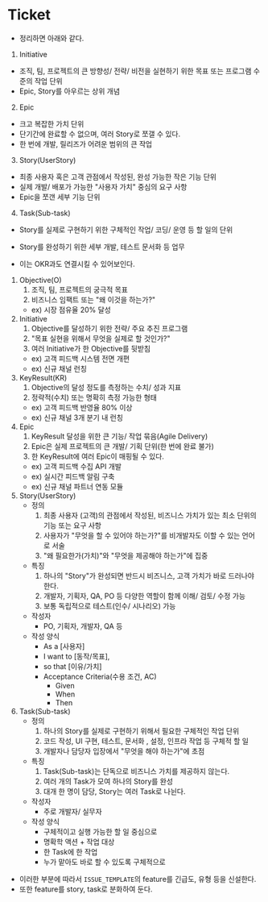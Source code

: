 # Ticket

- 정리하면 아래와 같다.
1. Initiative
- 조직, 팀, 프로젝트의 큰 방향성/ 전략/ 비전을 실현하기 위한 목표 또는 프로그램 수준의 작업 단위
- Epic, Story를 아우르는 상위 개념
2. Epic
- 크고 복잡한 가치 단위
- 단기간에 완료할 수 없으며, 여러 Story로 쪼갤 수 있다.
- 한 번에 개발, 릴리즈가 어려운 범위의 큰 작업
3. Story(UserStory)
- 최종 사용자 혹은 고객 관점에서 작성된, 완성 가능한 작은 기능 단위
- 실제 개발/ 배포가 가능한 "사용자 가치" 중심의 요구 사항
- Epic을 쪼갠 세부 기능 단위
4. Task(Sub-task)
- Story를 실제로 구현하기 위한 구체적인 작업/ 코딩/ 운영 등 할 일의 단위
- Story를 완성하기 위한 세부 개발, 테스트 문서화 등 업무

- 이는 OKR과도 연결시킬 수 있어보인다.


1. Objective(O)
    1. 조직, 팀, 프로젝트의 궁극적 목표
    2. 비즈니스 임팩트 또는 "왜 이것을 하는가?"
    - ex) 시장 점유율 20% 달성
2. Initiative
    1. Objective를 달성하기 위한 전략/ 주요 추진 프로그램
    2. "목표 실현을 위해서 무엇을 실제로 할 것인가?"
    3. 여러 Initiative가 한 Objective를 뒷받침
    - ex) 고객 피드백 시스템 전면 개편
    - ex) 신규 채널 런칭
3. KeyResult(KR)
    1. Objective의 달성 정도를 측정하는 수치/ 성과 지표
    2. 정략적(수치) 또는 명확히 측정 가능한 형태
    - ex) 고객 피드백 반영율 80% 이상
    - ex) 신규 채널 3개 분기 내 런칭
4. Epic
    1. KeyResult 달성을 위한 큰 기능/ 작업 묶음(Agile Delivery)
    2. Epic은 실제 프로젝트의 큰 개발/ 기획 단위(한 번에 완료 불가)
    3. 한 KeyResult에 여러 Epic이 매핑될 수 있다.
    - ex) 고객 피드백 수집 API 개발
    - ex) 실시간 피드백 알림 구축
    - ex) 신규 채널 파트너 연동 모듈
5. Story(UserStory)
    - 정의
        1. 최종 사용자 (고객)의 관점에서 작성된, 비즈니스 가치가 있는 최소 단위의 기능 또는 요구 사항
        2. 사용자가 "무엇을 할 수 있어야 하는가?"를 비개발자도 이할 수 있는 언어로 서술
        3. "왜 필요한가(가치)"와 "무엇을 제공해야 하는가"에 집중
    - 특징
        1. 하나의 "Story"가 완성되면 반드시 비즈니스, 고객 가치가 바로 드러나야 한다.
        2. 개발자, 기획자, QA, PO 등 다양한 역할이 함께 이해/ 검토/ 수정 가능
        3. 보통 독립적으로 테스트(인수/ 시나리오) 가능
    - 작성자
        - PO, 기획자, 개발자, QA 등
    - 작성 양식
        - As a [사용자]
        - I want to [동작/목표],
        - so that [이유/가치]
        - Acceptance Criteria(수용 조건, AC)
            - Given
            - When
            - Then
6. Task(Sub-task)
    - 정의
        1. 하나의 Story를 실제로 구현하기 위해서 필요한 구체적인 작업 단위
        2. 코드 작성, UI 구현, 테스트, 문서화 , 설정, 인프라 작업 등 구체적 할 일
        3. 개발자나 담당자 입장에서 "무엇을 해야 하는가"에 초점
    - 특징
        1. Task(Sub-task)는 단독으로 비즈니스 가치를 제공하지 않는다.
        2. 여러 개의 Task가 모여 하나의 Story를 완성
        3. 대개 한 명이 담당, Story는 여러 Task로 나뉜다.
    - 작성자
        - 주로 개발자/ 실무자
    - 작성 양식
        - 구체적이고 실행 가능한 할 일 중심으로
        - 명확학 액션 + 작업 대상
        - 한 Task에 한 작업
        - 누가 맡아도 바로 할 수 있도록 구체적으로

- 이러한 부분에 따라서 `ISSUE_TEMPLATE`의 feature를 긴급도, 유형 등을 신설한다.
- 또한 feature를 story, task로 분화하여 둔다.